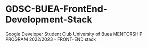 # GDSC-BUEA-FrontEnd-Development-Stack
 Google Developer Student Club University of Buea MENTORSHIP PROGRAM 2022/2023 - FRONT-END stack
